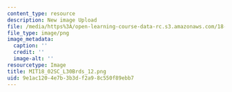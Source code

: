 ```yaml
---
content_type: resource
description: New image Upload
file: /media/https%3A/open-learning-course-data-rc.s3.amazonaws.com/18-02sc-multivariable-calculus-fall-2010/9e1ac1204e7b3b3df2a98c550f89ebb7_MIT18_02SC_L30Brds_12.png
file_type: image/png
image_metadata:
  caption: ''
  credit: ''
  image-alt: ''
resourcetype: Image
title: MIT18_02SC_L30Brds_12.png
uid: 9e1ac120-4e7b-3b3d-f2a9-8c550f89ebb7
---
```

